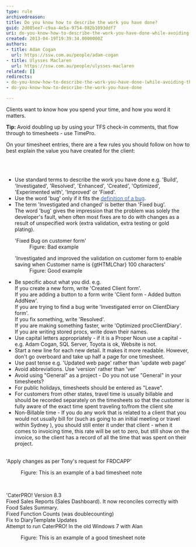 ```yaml
---
type: rule
archivedreason: 
title: Do you know how to describe the work you have done?
guid: 2d085ee7-c9aa-4e5a-9754-082b1093ddf7
uri: do-you-know-how-to-describe-the-work-you-have-done-while-avoiding-the-word-bug
created: 2013-04-19T19:39:34.0000000Z
authors:
- title: Adam Cogan
  url: https://ssw.com.au/people/adam-cogan
- title: Ulysses Maclaren
  url: https://ssw.com.au/people/ulysses-maclaren
related: []
redirects:
- do-you-know-how-to-describe-the-work-you-have-done-(while-avoiding-the-word-bug)
- do-you-know-how-to-describe-the-work-you-have-done

---
```



<p>Clients want to know how you spend your time, and how you word it matters.<br></p><p><b>Tip&#58; </b>Avoid doubling up by using your TFS check-in comments, that flow through to timesheets - use TimePro.</p><p>On your timesheet entries, there are a few rules you should follow on how to best explain the value you have created for the client&#58;</p>
<br><excerpt class='endintro'></excerpt><br>
<ul><li>Use standard terms to describe the work you have done e.g. 'Build', 'Investigated', 'Resolved', 'Enhanced', 'Created', 'Optimized', 'Experimented with', 'Improved' or 'Fixed'. </li><li>Use the word 'bug' only if it fits the 
      <a href="/_layouts/15/FIXUPREDIRECT.ASPX?WebId=3dfc0e07-e23a-4cbb-aac2-e778b71166a2&amp;TermSetId=07da3ddf-0924-4cd2-a6d4-a4809ae20160&amp;TermId=117f6f22-8c72-4895-b419-1e2e0dc5fbf1">
         <font color="#3a66cc">definition of a bug</font></a>.</li><li>The term 'Investigated and changed' is better than 'Fixed bug'.<br>                        The word 'bug' gives the impression that the problem was solely the developer's fault, when often most fixes are to do with changes as a result of unspecified work (extra validation, extra testing or gold plating).<br>
      <dl class="bad"><dt class="greyBox">'Fixed Bug on customer form'</dt><dd>Figure&#58; Bad example</dd></dl><dl class="good"><dt class="greyBox">'Investigated and improved the  validation on customer form to enable saving when Customer name is {gtHTMLChar} 100 characters' </dt><dd>Figure&#58; Good example</dd></dl></li><li>Be specific about what you did.&#160;e.g.&#160;<br>If you create a new form, write 'Created Client form'.<br>If you are adding a button to a form write 'Client form - Added button AddNew'.<br>If you are trying to find a bug write 'Investigated error on ClientDiary form'. 
      <br>If you fix something, write 'Resolved'. 
      <br>If you are making something faster, write 'Optimized procClientDiary'. 
      <br>If you are writing stored procs, write down their names.</li><li>Use capital letters appropriately - if it is a Proper Noun use a capital - e.g. Adam Cogan, SQL Server, Toyota is ok, Website is not.</li><li>Start a new line for each new detail. It makes it more readable. However, don't go overboard and take up half a page for one timesheet.</li><li>Use past tense e.g. 'Updated web page' rather than 'update web page'</li><li>Avoid abbreviations. Use 'version' rather than 'ver'<br></li><li>Avoid using &quot;General&quot; as a project - <a>Do you not use &quot;General&quot; in your timesheets?</a></li><li>For public holidays, timesheets should be entered as &quot;Leave&quot;.&#160;</li><li>For customers from other states, travel time is usually billable and should be recorded                    separately on the timesheets so that the customer is fully aware of the exact time spent traveling to/from the client site</li><li>Non-Billable time -&#160;If you do any work that is related to a client that you would not usually bill for (such as going to an initial meeting or travel within Sydney ), you should still enter it under that client - when it comes to invoicing time, this rate will be set to zero, but still show on the invoice, so the client has a record of all the time that was spent on their project.<br><br></li></ul><dl class="greyBox"><dt>'Apply changes as per Tony's request for FRDCAPP'</dt></dl><dl class="bad"><dd>Figure&#58; This is an example of a bad timesheet note</dd></dl><p>
   <strong><font color="#555555"></font></strong>&#160;</p><dl class="greyBox"><dt>'CaterPRO! Version 8.3</dt><dt>Fixed Sales Reports (Sales Dashboard). It now reconciles correctly with Food Sales Summary.</dt><dt>Fixed Function Counts (was doublecounting)</dt><dt>Fix to DiaryTemplate Updates</dt><dt>Attempt to run CaterPRO! In the old Windows&#160;7 with Alan</dt></dl><dd class="ssw15-rteElement-FigureGood">Figure&#58; This is an example of a good timesheet note</dd><p>
   <strong><font color="#555555" style="background-color&#58;#f5f5f5;"></font></strong>&#160;</p><p>&#160;</p>


